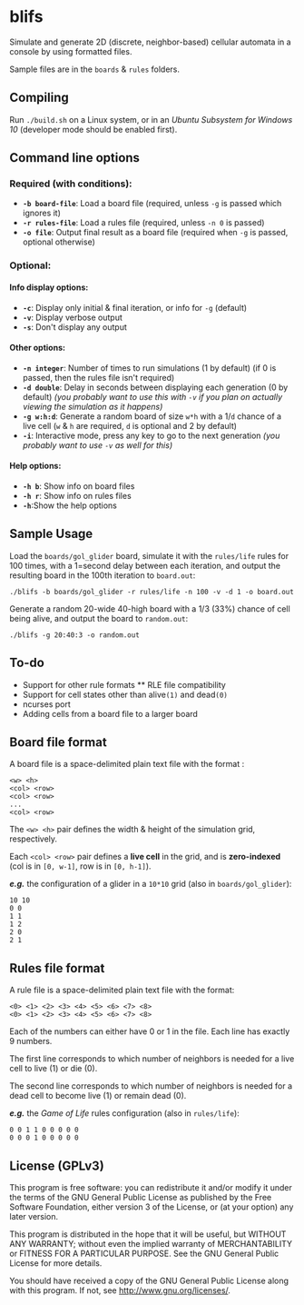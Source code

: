 # blifs
Simulate and generate 2D (discrete, neighbor-based) cellular automata in a console by using formatted files.

Sample files are in the `boards` & `rules` folders.

## Compiling
Run `./build.sh` on a Linux system, or in an *Ubuntu Subsystem for Windows 10* (developer mode should be enabled first).

## Command line options

### Required (with conditions):
* **`-b board-file`**: Load a board file (required, unless `-g` is passed which ignores it)
* **`-r rules-file`**: Load a rules file (required, unless `-n 0` is passed)
* **`-o file`**:       Output final result as a board file (required when `-g` is passed, optional otherwise)

### Optional:
#### Info display options:
* **`-c`**: Display only initial & final iteration, or info for `-g` (default)
* **`-v`**: Display verbose output
* **`-s`**: Don't display any output
#### Other options:
* **`-n integer`**: Number of times to run simulations (1 by default) (if 0 is passed, then the rules file isn't required)
* **`-d double`**: Delay in seconds between displaying each generation (0 by default) *(you probably want to use this with `-v` if you plan on actually viewing the simulation as it happens)*
* **`-g w:h:d`**: Generate a random board of size `w*h` with a 1/`d` chance of a live cell (`w` & `h` are required, `d` is optional and 2 by default)
* **`-i`**: Interactive mode, press any key to go to the next generation *(you probably want to use `-v` as well for this)*
#### Help options:
* **`-h b`**: Show info on board files
* **`-h r`**: Show info on rules files
* **`-h`**:Show the help options

## Sample Usage
Load the `boards/gol_glider` board, simulate it with the `rules/life` rules for 100 times, with a 1=second delay between each iteration, and output the resulting board in the 100th iteration to `board.out`:
```
./blifs -b boards/gol_glider -r rules/life -n 100 -v -d 1 -o board.out
```

Generate a random 20-wide 40-high board with a 1/3 (33%) chance of cell being alive, and output the board to `random.out`:
```
./blifs -g 20:40:3 -o random.out
```

## To-do
* Support for other rule formats
** RLE file compatibility
* Support for cell states other than alive`(1)` and dead`(0)`
* ncurses port
* Adding cells from a board file to a larger board

## Board file format

A board file is a space-delimited plain text file with the format :
```
<w> <h>
<col> <row>
<col> <row>
...
<col> <row>
```

The `<w> <h>` pair defines the width & height of the simulation grid, respectively.

Each `<col> <row>` pair defines a **live cell** in the grid, and is **zero-indexed** (col is in `[0, w-1]`, row is in `[0, h-1]`).

***e.g.*** the configuration of a glider in a `10*10` grid (also in `boards/gol_glider`):
```
10 10
0 0
1 1
1 2
2 0
2 1
```

## Rules file format
A rule file is a space-delimited plain text file with the format:
```
<0> <1> <2> <3> <4> <5> <6> <7> <8>
<0> <1> <2> <3> <4> <5> <6> <7> <8>
```
Each of the numbers can either have 0 or 1 in the file. Each line has exactly 9 numbers.

The first line corresponds to which number of neighbors is needed for a live cell to live (1) or die (0).

The second line corresponds to which number of neighbors is needed for a dead cell to become live (1) or remain dead (0).

***e.g.*** the *Game of Life* rules configuration (also in `rules/life`):
```
0 0 1 1 0 0 0 0 0
0 0 0 1 0 0 0 0 0
```
## License (GPLv3)
This program is free software: you can redistribute it and/or modify
it under the terms of the GNU General Public License as published by
the Free Software Foundation, either version 3 of the License, or
(at your option) any later version.

This program is distributed in the hope that it will be useful,
but WITHOUT ANY WARRANTY; without even the implied warranty of
MERCHANTABILITY or FITNESS FOR A PARTICULAR PURPOSE.  See the
GNU General Public License for more details.

You should have received a copy of the GNU General Public License
along with this program.  If not, see <http://www.gnu.org/licenses/>.
